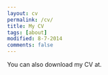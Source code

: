 ```yaml
---
layout: cv
permalink: /cv/
title: My CV
tags: [about]
modified: 8-7-2014
comments: false
---
```


You can also download my CV at.

